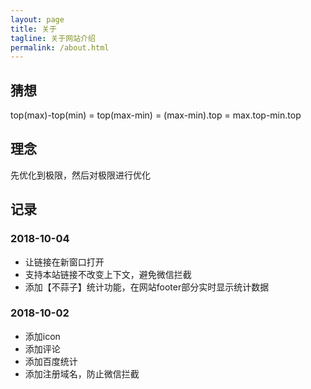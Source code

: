 ```yaml
---
layout: page
title: 关于
tagline: 关于网站介绍
permalink: /about.html
---
```


## 猜想
top(max)-top(min) = top(max-min) = (max-min).top = max.top-min.top

## 理念
先优化到极限，然后对极限进行优化

## 记录

### 2018-10-04
- 让链接在新窗口打开
- 支持本站链接不改变上下文，避免微信拦截
- 添加【不蒜子】统计功能，在网站footer部分实时显示统计数据

### 2018-10-02
- 添加icon
- 添加评论
- 添加百度统计
- 添加注册域名，防止微信拦截
